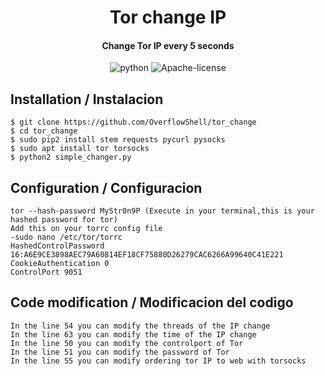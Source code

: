 <h1 align="center">Tor change IP</h1>
<h4 align="center">Change Tor IP every 5 seconds</h4>
<p align="center">
	<img src="http://ForTheBadge.com/images/badges/made-with-python.svg" title="python" alt="python">
	<img src="https://img.shields.io/badge/License-Apache%202.0-blue.svg" title="Apache-License" alt="Apache-license">

## Installation / Instalacion
	$ git clone https://github.com/OverflowShell/tor_change
	$ cd tor_change
	$ sudo pip2 install stem requests pycurl pysocks
	$ sudo apt install tor torsocks
	$ python2 simple_changer.py
## Configuration / Configuracion
	tor --hash-password MyStr0n9P (Execute in your terminal,this is your hashed password for tor)
	Add this on your torrc config file  
	-sudo nano /etc/tor/torrc
	HashedControlPassword 16:A6E9CE3898AEC79A60814EF18CF75880D26279CAC6266A99640C41E221
	CookieAuthentication 0
	ControlPort 9051
## Code modification / Modificacion del codigo
	In the line 54 you can modify the threads of the IP change	
	In the line 63 you can modify the time of the IP change
	In the line 50 you can modify the controlport of Tor
	In the line 51 you can modify the password of Tor
	In the line 55 you can modify ordering tor IP to web with torsocks
